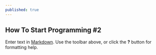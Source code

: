 ```yaml
---
published: true
---
```

## How To Start Programming #2

Enter text in [Markdown](http://daringfireball.net/projects/markdown/). Use the toolbar above, or click the **?** button for formatting help.
